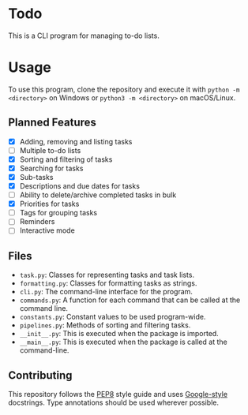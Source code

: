 # Todo
This is a CLI program for managing to-do lists.

# Usage
To use this program, clone the repository and execute it with `python -m <directory>` on Windows or `python3 -m <directory>` on macOS/Linux.

## Planned Features
- [x] Adding, removing and listing tasks
- [ ] Multiple to-do lists
- [x] Sorting and filtering of tasks
- [x] Searching for tasks
- [x] Sub-tasks
- [x] Descriptions and due dates for tasks
- [ ] Ability to delete/archive completed tasks in bulk
- [x] Priorities for tasks
- [ ] Tags for grouping tasks
- [ ] Reminders
- [ ] Interactive mode

## Files
- `task.py`: Classes for representing tasks and task lists.
- `formatting.py`: Classes for formatting tasks as strings.
- `cli.py`: The command-line interface for the program.
- `commands.py`: A function for each command that can be called at the command line.
- `constants.py`: Constant values to be used program-wide.
- `pipelines.py`: Methods of sorting and filtering tasks.
- `__init__.py`: This is executed when the package is imported.
- `__main__.py`: This is executed when the package is called at the command-line.

## Contributing
This repository follows the [PEP8](https://www.python.org/dev/peps/pep-0008/) style guide and uses
[Google-style](http://google.github.io/styleguide/pyguide.html#38-comments-and-docstrings) docstrings. Type annotations
should be used wherever possible.
